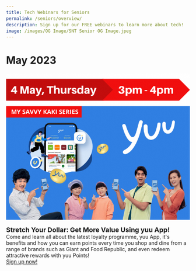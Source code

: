 ```yaml
---
title: Tech Webinars for Seniors
permalink: /seniors/overview/
description: Sign up for our FREE webinars to learn more about tech!
image: /images/OG Image/SNT Senior OG Image.jpeg
---
```

# May 2023
![webinar on yuu app](/images/May%202023/seniors_4%20may.png)

<div class="header" style="font-size:18px"><b>Stretch Your Dollar: Get More Value Using yuu App!</b></div>Come and learn all about the latest loyalty programme, yuu App, it's benefits and how you can earn points every time you shop and dine from a range of brands such as Giant and Food Republic, and even redeem attractive rewards with yuu Points! <a href="https://go.gov.sg/yuuapp" target="_blank"><br>Sign up now!</a>

<br>